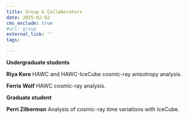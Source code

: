 ```yaml
---
title: Group & Collaborators
date: 2025-02-02
cms_exclude: true
#url: group
external_link: ''
tags:

---
```


**Undergraduate students**

**Riya Kore** HAWC and HAWC-IceCube cosmic-ray anisotropy analysis.

**Ferris Wolf** HAWC cosmic-ray analysis.

**Graduate student**

**Perri Zilberman** Analysis of cosmic-ray time variations with IceCube.

<!--more-->
